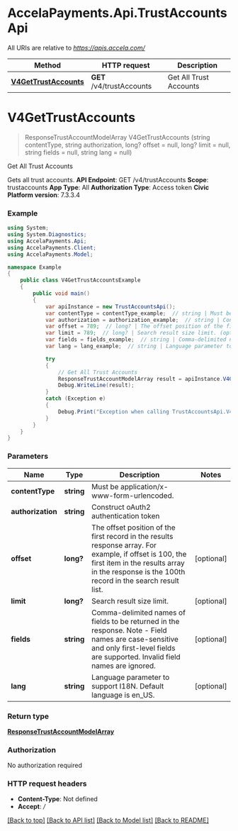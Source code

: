 # AccelaPayments.Api.TrustAccountsApi

All URIs are relative to *https://apis.accela.com/*

Method | HTTP request | Description
------------- | ------------- | -------------
[**V4GetTrustAccounts**](TrustAccountsApi.md#v4gettrustaccounts) | **GET** /v4/trustAccounts | Get All Trust Accounts

<a name="v4gettrustaccounts"></a>
# **V4GetTrustAccounts**
> ResponseTrustAccountModelArray V4GetTrustAccounts (string contentType, string authorization, long? offset = null, long? limit = null, string fields = null, string lang = null)

Get All Trust Accounts

Gets all trust accounts. **API Endpoint**:  GET /v4/trustAccounts  **Scope**:  trustaccounts  **App Type**:  All  **Authorization Type**:  Access token  **Civic Platform version**: 7.3.3.4 

### Example
```csharp
using System;
using System.Diagnostics;
using AccelaPayments.Api;
using AccelaPayments.Client;
using AccelaPayments.Model;

namespace Example
{
    public class V4GetTrustAccountsExample
    {
        public void main()
        {
            var apiInstance = new TrustAccountsApi();
            var contentType = contentType_example;  // string | Must be application/x-www-form-urlencoded.
            var authorization = authorization_example;  // string | Construct oAuth2 authentication token
            var offset = 789;  // long? | The offset position of the first record in the results response array. For example, if offset is 100, the first item in the results array in the response is the 100th record in the search result list. (optional) 
            var limit = 789;  // long? | Search result size limit. (optional) 
            var fields = fields_example;  // string | Comma-delimited names of fields to be returned in the response. Note - Field names are case-sensitive and only first-level fields are supported. Invalid field names are ignored. (optional) 
            var lang = lang_example;  // string | Language parameter to support I18N. Default language is en_US. (optional) 

            try
            {
                // Get All Trust Accounts
                ResponseTrustAccountModelArray result = apiInstance.V4GetTrustAccounts(contentType, authorization, offset, limit, fields, lang);
                Debug.WriteLine(result);
            }
            catch (Exception e)
            {
                Debug.Print("Exception when calling TrustAccountsApi.V4GetTrustAccounts: " + e.Message );
            }
        }
    }
}
```

### Parameters

Name | Type | Description  | Notes
------------- | ------------- | ------------- | -------------
 **contentType** | **string**| Must be application/x-www-form-urlencoded. | 
 **authorization** | **string**| Construct oAuth2 authentication token | 
 **offset** | **long?**| The offset position of the first record in the results response array. For example, if offset is 100, the first item in the results array in the response is the 100th record in the search result list. | [optional] 
 **limit** | **long?**| Search result size limit. | [optional] 
 **fields** | **string**| Comma-delimited names of fields to be returned in the response. Note - Field names are case-sensitive and only first-level fields are supported. Invalid field names are ignored. | [optional] 
 **lang** | **string**| Language parameter to support I18N. Default language is en_US. | [optional] 

### Return type

[**ResponseTrustAccountModelArray**](ResponseTrustAccountModelArray.md)

### Authorization

No authorization required

### HTTP request headers

 - **Content-Type**: Not defined
 - **Accept**: */*

[[Back to top]](#) [[Back to API list]](../README.md#documentation-for-api-endpoints) [[Back to Model list]](../README.md#documentation-for-models) [[Back to README]](../README.md)
